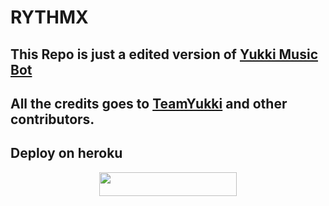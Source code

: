 # RYTHMX

## This Repo is just a edited version of [Yukki Music Bot](github.com/TheYukki/YukkiMusicBot)

## All the credits goes to [TeamYukki](github.com/TeamYukki) and other contributors.

## Deploy on heroku

<p align="center"><a href="https://heroku.com/deploy?template=https://github.com/blackcat097/RYTHMX"> <img src="https://img.shields.io/badge/Deploy%20To%20Heroku-black?style=for-the-badge&logo=heroku" width="220" height="38.45"/></a></p>
